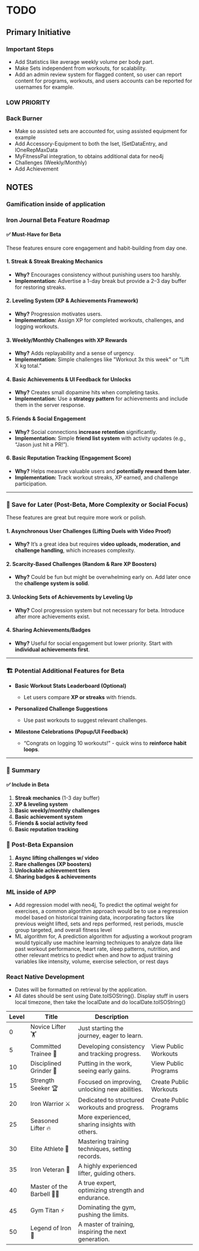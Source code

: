 # TODO

## Primary Initiative

### Important Steps

- Add Statistics like average weekly volume per body part.
- Make Sets independent from workouts, for scalability.
- Add an admin review system for flagged content, so user can report content for programs, workouts, and users accounts can be reported for usernames for example.

### LOW PRIORITY

### Back Burner

- Make so assisted sets are accounted for, using assisted equipment for example
- Add Accessory-Equipment to both the Iset, ISetDataEntry, and IOneRepMaxData
- MyFitnessPal integration, to obtains additional data for neo4j
- Challenges (Weekly/Monthly)
- Add Achievement

## NOTES

### Gamification inside of application

### **Iron Journal Beta Feature Roadmap**

#### ✅ Must-Have for Beta

These features ensure core engagement and habit-building from day one.

#### **1. Streak & Streak Breaking Mechanics**

- **Why?** Encourages consistency without punishing users too harshly.
- **Implementation:** Advertise a 1-day break but provide a 2–3 day buffer for restoring streaks.

#### **2. Leveling System (XP & Achievements Framework)**

- **Why?** Progression motivates users.
- **Implementation:** Assign XP for completed workouts, challenges, and logging workouts.

#### **3. Weekly/Monthly Challenges with XP Rewards**

- **Why?** Adds replayability and a sense of urgency.
- **Implementation:** Simple challenges like "Workout 3x this week" or "Lift X kg total."

#### **4. Basic Achievements & UI Feedback for Unlocks**

- **Why?** Creates small dopamine hits when completing tasks.
- **Implementation:** Use a **strategy pattern** for achievements and include them in the server response.

#### **5. Friends & Social Engagement**

- **Why?** Social connections **increase retention** significantly.
- **Implementation:** Simple **friend list system** with activity updates (e.g., “Jason just hit a PR!”).

#### **6. Basic Reputation Tracking (Engagement Score)**

- **Why?** Helps measure valuable users and **potentially reward them later**.
- **Implementation:** Track workout streaks, XP earned, and challenge participation.

---

### 🚀 Save for Later (Post-Beta, More Complexity or Social Focus)

These features are great but require more work or polish.

#### **1. Asynchronous User Challenges (Lifting Duels with Video Proof)**

- **Why?** It’s a great idea but requires **video uploads, moderation, and challenge handling**, which increases complexity.

#### **2. Scarcity-Based Challenges (Random & Rare XP Boosters)**

- **Why?** Could be fun but might be overwhelming early on. Add later once the **challenge system is solid**.

#### **3. Unlocking Sets of Achievements by Leveling Up**

- **Why?** Cool progression system but not necessary for beta. Introduce after more achievements exist.

#### **4. Sharing Achievements/Badges**

- **Why?** Useful for social engagement but lower priority. Start with **individual achievements first**.

---

### 🏗️ Potential Additional Features for Beta

- **Basic Workout Stats Leaderboard (Optional)**

  - Let users compare **XP or streaks** with friends.

- **Personalized Challenge Suggestions**
  - Use past workouts to suggest relevant challenges.

- **Milestone Celebrations (Popup/UI Feedback)**
  - “Congrats on logging 10 workouts!” - quick wins to **reinforce habit loops**.

---

### 🎯 **Summary**

#### ✅ **Include in Beta**

1. **Streak mechanics** (1-3 day buffer)
2. **XP & leveling system**
3. **Basic weekly/monthly challenges**
4. **Basic achievement system**
5. **Friends & social activity feed**
6. **Basic reputation tracking**

### 🚀 **Post-Beta Expansion**

1. **Async lifting challenges w/ video**
2. **Rare challenges (XP boosters)**
3. **Unlockable achievement tiers**
4. **Sharing badges & achievements**

### ML inside of APP

- Add regression model with neo4j, To predict the optimal weight for exercises, a common algorithm approach would be to use a regression model based on historical training data, incorporating factors like previous weight lifted, sets and reps performed, rest periods, muscle group targeted, and overall fitness level
- ML algorithm for, A prediction algorithm for adjusting a workout program would typically use machine learning techniques to analyze data like past workout performance, heart rate, sleep patterns, nutrition, and other relevant metrics to predict when and how to adjust training variables like intensity, volume, exercise selection, or rest days

### React Native Development

- Dates will be formatted on retrieval by the application.
- All dates should be sent using Date.toISOString(). Display stuff in users local timezone, then take the localDate and do localDate.toISOString()

| Level | Title                        | Description                                      |                        |
|-------|------------------------------|--------------------------------------------------|------------------------|
| 0     | Novice Lifter 🏋️            | Just starting the journey, eager to learn.      |                        |
| 5     | Committed Trainee 💪         | Developing consistency and tracking progress.   |        View Public Workouts             |
| 10    | Disciplined Grinder 🔄       | Putting in the work, seeing early gains.        |          View Public Programs          |
| 15    | Strength Seeker 🏆           | Focused on improving, unlocking new abilities.  |     Create Public Workouts            |
| 20    | Iron Warrior ⚔️             | Dedicated to structured workouts and progress.  |           Create Public Programs      |
| 25    | Seasoned Lifter 🔥          | More experienced, sharing insights with others. |                        |
| 30    | Elite Athlete 🏅            | Mastering training techniques, setting records. |                        |
| 35    | Iron Veteran 🦾            | A highly experienced lifter, guiding others.    |                        |
| 40    | Master of the Barbell 🏋️‍♂️ | A true expert, optimizing strength and endurance. |                        |
| 45    | Gym Titan ⚡                 | Dominating the gym, pushing the limits.         |                        |
| 50    | Legend of Iron 👑           | A master of training, inspiring the next generation. |                        |
